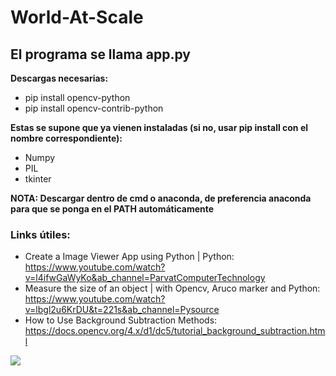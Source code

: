 
# World-At-Scale

## El programa se llama app.py

**Descargas necesarias:**
- pip install opencv-python
- pip install opencv-contrib-python

**Estas se supone que ya vienen instaladas (si no, usar pip install con el nombre correspondiente):**

- Numpy
- PIL
- tkinter

 **NOTA: Descargar dentro de cmd o anaconda, de preferencia anaconda para que se ponga en el PATH automáticamente**

### Links útiles:
- Create a Image Viewer App using Python | Python: https://www.youtube.com/watch?v=l4ifwGaWyKo&ab_channel=ParvatComputerTechnology
- Measure the size of an object | with Opencv, Aruco marker and Python: https://www.youtube.com/watch?v=lbgl2u6KrDU&t=221s&ab_channel=Pysource
- How to Use Background Subtraction Methods: https://docs.opencv.org/4.x/d1/dc5/tutorial_background_subtraction.html  

![](https://www.gran-turismo.com/gtsport/decal/6917621470574151192_1.png)
